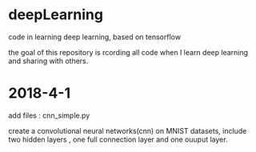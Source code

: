 # deepLearning

code in learning deep learning, based on tensorflow

the goal of this repository is rcording all code when I learn deep learning and sharing with others.



# 2018-4-1 

add files : cnn_simple.py 

create a convolutional neural networks(cnn) on MNIST datasets, include two hidden layers , one full connection layer and one ouuput layer.

